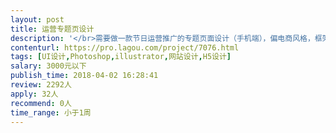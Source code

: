 ```yaml
---                
layout: post       
title: 运营专题页设计           
description: '</br>需要做一款节日运营推广的专题页面设计（手机端），偏电商风格，框架图已做好</br>主要是突出运营氛围，让人有想点击的欲望</br>需要有创造力，丰富想象力，对事物元素进行提取</br>如果技术可以，可以长期合作</br>'     
contenturl: https://pro.lagou.com/project/7076.html      
tags: [UI设计,Photoshop,illustrator,网站设计,H5设计]            
salary: 3000元以下          
publish_time: 2018-04-02 16:28:41         
review: 2292人                   
apply: 32人                   
recommend: 0人                   
time_range: 小于1周              
---                 
```

